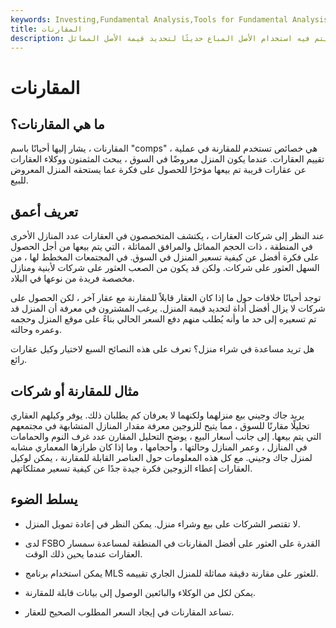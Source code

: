 ```yaml
---
keywords: Investing,Fundamental Analysis,Tools for Fundamental Analysis,Calculator,Comparables or Comps,Forsaleselling,Homeowners,Realestate,Tools
title: المقارنات
description: يتم استخدام المقارنات في أسلوب التقييم الذي يتم فيه استخدام الأصل المباع حديثًا لتحديد قيمة الأصل المماثل.
---
```


# المقارنات
## ما هي المقارنات؟

المقارنات ، يشار إليها أحيانًا باسم "comps" ، هي خصائص تستخدم للمقارنة في عملية تقييم العقارات. عندما يكون المنزل معروضًا في السوق ، يبحث المثمنون ووكلاء العقارات عن عقارات قريبة تم بيعها مؤخرًا للحصول على فكرة عما يستحقه المنزل المعروض للبيع.

## تعريف أعمق

عند النظر إلى شركات العقارات ، يكتشف المتخصصون في العقارات عدد المنازل الأخرى في المنطقة ، ذات الحجم المماثل والمرافق المماثلة ، التي يتم بيعها من أجل الحصول على فكرة أفضل عن كيفية تسعير المنزل في السوق. في المجتمعات المخطط لها ، من السهل العثور على شركات. ولكن قد يكون من الصعب العثور على شركات لأبنية ومنازل مخصصة فريدة من نوعها في البلاد.

توجد أحيانًا خلافات حول ما إذا كان العقار قابلاً للمقارنة مع عقار آخر ، لكن الحصول على شركات لا يزال أفضل أداة لتحديد قيمة المنزل. يرغب المشترون في معرفة أن المنزل قد تم تسعيره إلى حد ما وأنه يُطلب منهم دفع السعر الحالي بناءً على موقع المنزل وحجمه وعمره وحالته.

هل تريد مساعدة في شراء منزل؟ تعرف على هذه النصائح السبع لاختيار وكيل عقارات رائع.

## مثال للمقارنة أو شركات

يريد جاك وجيني بيع منزلهما ولكنهما لا يعرفان كم يطلبان ذلك. يوفر وكيلهم العقاري تحليلًا مقارنًا للسوق ، مما يتيح للزوجين معرفة مقدار المنازل المتشابهة في مجتمعهم التي يتم بيعها. إلى جانب أسعار البيع ، يوضح التحليل المقارن عدد غرف النوم والحمامات في المنازل ، وعمر المنازل وحالتها ، وأحجامها ، وما إذا كان طرازها المعماري مشابه لمنزل جاك وجيني. مع كل هذه المعلومات حول العناصر القابلة للمقارنة ، يمكن لوكيل العقارات إعطاء الزوجين فكرة جيدة جدًا عن كيفية تسعير ممتلكاتهم.

## يسلط الضوء

- لا تقتصر الشركات على بيع وشراء منزل. يمكن النظر في إعادة تمويل المنزل.

- لدى FSBO القدرة على العثور على أفضل المقارنات في المنطقة لمساعدة سمسار العقارات عندما يحين ذلك الوقت.

- يمكن استخدام برنامج MLS للعثور على مقارنة دقيقة مماثلة للمنزل الجاري تقييمه.

- يمكن لكل من الوكلاء والبائعين الوصول إلى بيانات قابلة للمقارنة.

- تساعد المقارنات في إيجاد السعر المطلوب الصحيح للعقار.

